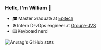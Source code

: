 ### Hello, I'm William 👋

- 🎓 Master Graduate at [Epitech](https://www.epitech.eu/en/)
- ⚙️ Intern DevOps engineer at [Groupe-JVS]((https://fr.linkedin.com/company/groupe-jvs))
- ⌨️ Keyboard nerd

![Anurag's GitHub stats](https://github-readme-stats.vercel.app/api?username=williambcra&count_private=true&show_icons=true&theme=nightowl)

<!--
**williambcra/williambcra** is a ✨ _special_ ✨ repository because its `README.md` (this file) appears on your GitHub profile.

Here are some ideas to get you started:

- 🔭 I’m currently working on ...
- 🌱 I’m currently learning ...
- 👯 I’m looking to collaborate on ...
- 🤔 I’m looking for help with ...
- 💬 Ask me about ...
- 📫 How to reach me: ...
- 😄 Pronouns: ...
- ⚡ Fun fact: ...
-->
